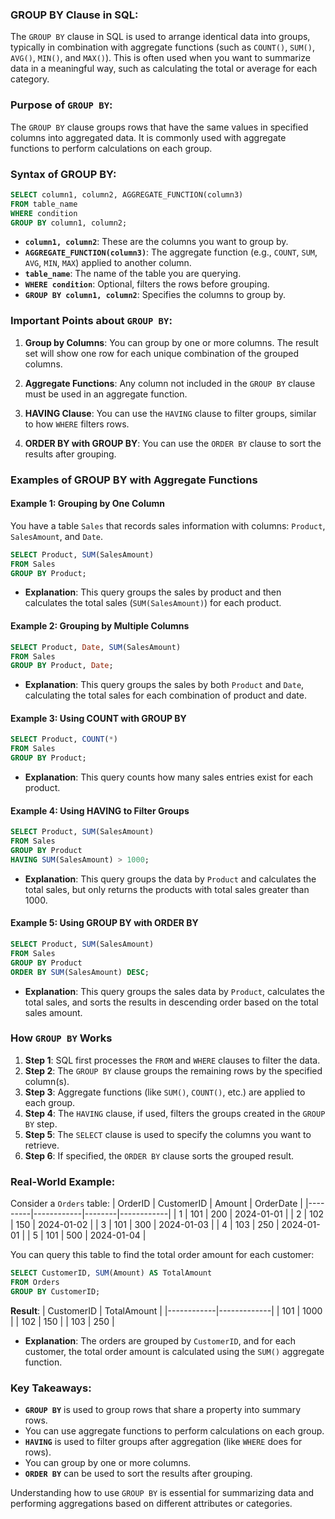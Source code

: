### **GROUP BY Clause in SQL:**

The `GROUP BY` clause in SQL is used to arrange identical data into groups, typically in combination with aggregate functions (such as `COUNT()`, `SUM()`, `AVG()`, `MIN()`, and `MAX()`). This is often used when you want to summarize data in a meaningful way, such as calculating the total or average for each category.

### **Purpose of `GROUP BY`:**
The `GROUP BY` clause groups rows that have the same values in specified columns into aggregated data. It is commonly used with aggregate functions to perform calculations on each group.

### **Syntax of GROUP BY:**

```sql
SELECT column1, column2, AGGREGATE_FUNCTION(column3)
FROM table_name
WHERE condition
GROUP BY column1, column2;
```

- **`column1, column2`**: These are the columns you want to group by.
- **`AGGREGATE_FUNCTION(column3)`**: The aggregate function (e.g., `COUNT`, `SUM`, `AVG`, `MIN`, `MAX`) applied to another column.
- **`table_name`**: The name of the table you are querying.
- **`WHERE condition`**: Optional, filters the rows before grouping.
- **`GROUP BY column1, column2`**: Specifies the columns to group by.

### **Important Points about `GROUP BY`:**

1. **Group by Columns**: You can group by one or more columns. The result set will show one row for each unique combination of the grouped columns.
   
2. **Aggregate Functions**: Any column not included in the `GROUP BY` clause must be used in an aggregate function.

3. **HAVING Clause**: You can use the `HAVING` clause to filter groups, similar to how `WHERE` filters rows.

4. **ORDER BY with GROUP BY**: You can use the `ORDER BY` clause to sort the results after grouping.

### **Examples of GROUP BY with Aggregate Functions**

#### Example 1: Grouping by One Column
You have a table `Sales` that records sales information with columns: `Product`, `SalesAmount`, and `Date`.

```sql
SELECT Product, SUM(SalesAmount)
FROM Sales
GROUP BY Product;
```

- **Explanation**: This query groups the sales by product and then calculates the total sales (`SUM(SalesAmount)`) for each product.

#### Example 2: Grouping by Multiple Columns
```sql
SELECT Product, Date, SUM(SalesAmount)
FROM Sales
GROUP BY Product, Date;
```

- **Explanation**: This query groups the sales by both `Product` and `Date`, calculating the total sales for each combination of product and date.

#### Example 3: Using COUNT with GROUP BY
```sql
SELECT Product, COUNT(*)
FROM Sales
GROUP BY Product;
```

- **Explanation**: This query counts how many sales entries exist for each product.

#### Example 4: Using HAVING to Filter Groups
```sql
SELECT Product, SUM(SalesAmount)
FROM Sales
GROUP BY Product
HAVING SUM(SalesAmount) > 1000;
```

- **Explanation**: This query groups the data by `Product` and calculates the total sales, but only returns the products with total sales greater than 1000.

#### Example 5: Using GROUP BY with ORDER BY
```sql
SELECT Product, SUM(SalesAmount)
FROM Sales
GROUP BY Product
ORDER BY SUM(SalesAmount) DESC;
```

- **Explanation**: This query groups the sales data by `Product`, calculates the total sales, and sorts the results in descending order based on the total sales amount.

### **How `GROUP BY` Works**

1. **Step 1**: SQL first processes the `FROM` and `WHERE` clauses to filter the data.
2. **Step 2**: The `GROUP BY` clause groups the remaining rows by the specified column(s).
3. **Step 3**: Aggregate functions (like `SUM()`, `COUNT()`, etc.) are applied to each group.
4. **Step 4**: The `HAVING` clause, if used, filters the groups created in the `GROUP BY` step.
5. **Step 5**: The `SELECT` clause is used to specify the columns you want to retrieve.
6. **Step 6**: If specified, the `ORDER BY` clause sorts the grouped result.

### **Real-World Example:**

Consider a `Orders` table:
| OrderID | CustomerID | Amount | OrderDate  |
|---------|------------|--------|------------|
| 1       | 101        | 200    | 2024-01-01 |
| 2       | 102        | 150    | 2024-01-02 |
| 3       | 101        | 300    | 2024-01-03 |
| 4       | 103        | 250    | 2024-01-01 |
| 5       | 101        | 500    | 2024-01-04 |

You can query this table to find the total order amount for each customer:

```sql
SELECT CustomerID, SUM(Amount) AS TotalAmount
FROM Orders
GROUP BY CustomerID;
```

**Result**:
| CustomerID | TotalAmount |
|------------|-------------|
| 101        | 1000        |
| 102        | 150         |
| 103        | 250         |

- **Explanation**: The orders are grouped by `CustomerID`, and for each customer, the total order amount is calculated using the `SUM()` aggregate function.

### **Key Takeaways:**

- **`GROUP BY`** is used to group rows that share a property into summary rows.
- You can use aggregate functions to perform calculations on each group.
- **`HAVING`** is used to filter groups after aggregation (like `WHERE` does for rows).
- You can group by one or more columns.
- **`ORDER BY`** can be used to sort the results after grouping.

Understanding how to use `GROUP BY` is essential for summarizing data and performing aggregations based on different attributes or categories.
